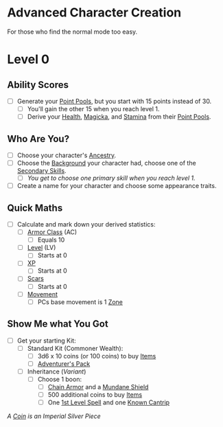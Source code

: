 # Advanced Character Creation

For those who find the normal mode too easy.

# Level 0

## Ability Scores

- [ ] Generate your [Point Pools](../../Player%20Characters/Point%20Pools/Point%20Pools.md), but you start with 15 points instead of 30.
	- [ ] You'll gain the other 15 when you reach level 1.
	- [ ] Derive your [Health](../../Player%20Characters/Attributes/Health.md), [Magicka](../../Player%20Characters/Attributes/Magicka.md), and [Stamina](../../Player%20Characters/Attributes/Stamina.md) from their [Point Pools](../../Player%20Characters/Point%20Pools/Point%20Pools.md).

## Who Are You?

- [ ] Choose your character's [Ancestry](../../Player%20Characters/Ancenstries/Ancestry.md).
- [ ] Choose the [Background](../../Player%20Characters/Backgrounds/Background.md) your character had, choose one of the [Secondary Skills](../../Player%20Characters/Skills/Skills.md#Secondary%20Skills).
	- [ ] *You get to choose one primary skill when you reach level 1.*
- [ ] Create a name for your character and choose some appearance traits.

## Quick Maths

- [ ] Calculate and mark down your derived statistics:
	- [ ] [Armor Class](../../Player%20Characters/Derived%20Statistics/Armor%20Class.md) (AC)
		- [ ] Equals 10
	- [ ] [Level](../../Player%20Characters/Progression/Level.md) (LV)
		- [ ] Starts at 0
	- [ ] [XP](../../Player%20Characters/Progression/Experience%20Points.md)
		- [ ] Starts at 0
	- [ ] [Scars](../../Player%20Characters/Progression/Scars.md)
		- [ ] Starts at 0
	- [ ] [Movement](../../Game%20Procedures/Combat/Movement.md)
		- [ ] PCs base movement is 1 [Zone](../../Game%20Procedures/Core%20Procedures/Zone.md)

## Show Me what You Got

- [ ] Get your starting Kit:
	- [ ] Standard Kit (Commoner Wealth):
		- [ ] 3d6 x 10 coins (or 100 coins) to buy [Items](../../Items%20and%20Gear/Items.md)
		- [ ] [Adventurer's Pack](../../Items%20and%20Gear/Gear/100%20Coins/Adventurer's%20Pack.md)
	- [ ] Inheritance (*Variant*)
		- [ ] Choose 1 boon:
			- [ ] [Chain Armor](../../Items%20and%20Gear/Armor/Mundane%20Armor/Chain%20Armor.md) and a [Mundane Shield](../../Items%20and%20Gear/Armor/Mundane%20Armor/Mundane%20Shield.md)
			- [ ] 500 additional coins to buy [Items](../../Items%20and%20Gear/Items.md)
			- [ ] One [1st Level Spell](../../Magic/Spells/Spells%20by%20Level/Level%201/1st%20Level%20Spells.md) and one [Known Cantrip](../../Magic/Spellcasting/Spell%20Learning/Known%20Cantrips.md)

*A [Coin](../../Resources%20for%20GMs/Economy/Coins.md) is an Imperial Silver Piece*
